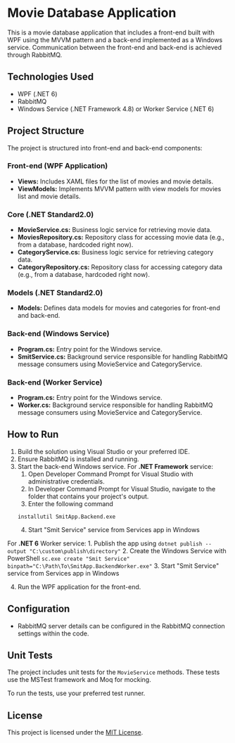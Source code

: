 ﻿# Movie Database Application

This is a movie database application that includes a front-end built with WPF using the MVVM pattern and a back-end implemented as a Windows service. Communication between the front-end and back-end is achieved through RabbitMQ.

## Technologies Used

- WPF (.NET 6)
- RabbitMQ
- Windows Service (.NET Framework 4.8) or Worker Service (.NET 6)

## Project Structure

The project is structured into front-end and back-end components:

### Front-end (WPF Application)

- **Views:** Includes XAML files for the list of movies and movie details.
- **ViewModels:** Implements MVVM pattern with view models for movies list and movie details.
### Core (.NET Standard2.0)

- **MovieService.cs:** Business logic service for retrieving movie data.
- **MoviesRepository.cs:** Repository class for accessing movie data (e.g., from a database, hardcoded right now).
- **CategoryService.cs:** Business logic service for retrieving category data.
- **CategoryRepository.cs:** Repository class for accessing category data (e.g., from a database, hardcoded right now).

### Models (.NET Standard2.0)

- **Models:** Defines data models for movies and categories for front-end and back-end.

### Back-end (Windows Service)

- **Program.cs:** Entry point for the Windows service.
- **SmitService.cs:** Background service responsible for handling RabbitMQ message consumers using MovieService and CategoryService.

### Back-end (Worker Service)

- **Program.cs:** Entry point for the Windows service.
- **Worker.cs:** Background service responsible for handling RabbitMQ message consumers using MovieService and CategoryService.

## How to Run

1. Build the solution using Visual Studio or your preferred IDE.
2. Ensure RabbitMQ is installed and running.
3. Start the back-end Windows service.
For **.NET Framework** service:
	1. Open Developer Command Prompt for Visual Studio with administrative credentials.
	2. In Developer Command Prompt for Visual Studio, navigate to the folder that contains your project's output.
	3. Enter the following command
	```
	installutil SmitApp.Backend.exe
	```
	4. Start "Smit Service" service from Services app in Windows
	
For **.NET 6** Worker service:
	1. Publish the app using
	```
	dotnet publish --output "C:\custom\publish\directory"
	```
	2. Create the Windows Service with PowerShell
	```
	sc.exe create "Smit Service" binpath="C:\Path\To\SmitApp.BackendWorker.exe"
	```
	3. Start "Smit Service" service from Services app in Windows
	
4. Run the WPF application for the front-end.

## Configuration

- RabbitMQ server details can be configured in the RabbitMQ connection settings within the code.

## Unit Tests

The project includes unit tests for the `MovieService` methods. These tests use the MSTest framework and Moq for mocking.

To run the tests, use your preferred test runner.

## License

This project is licensed under the [MIT License](LICENSE).